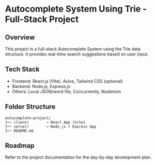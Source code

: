 # Autocomplete System Using Trie - Full-Stack Project

## Overview

This project is a full-stack Autocomplete System using the Trie data structure. It provides real-time search suggestions based on user input.

## Tech Stack

- Frontend: React.js (Vite), Axios, Tailwind CSS (optional)
- Backend: Node.js, Express.js
- Others: Local JSON/word file, Concurrently, Nodemon

## Folder Structure

```
autocomplete-project/
├── client/        → React App (Vite)
├── server/        → Node.js + Express App
├── README.md
```

## Roadmap

Refer to the project documentation for the day-by-day development plan.
